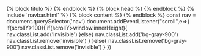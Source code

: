  {% block titulo %} {% endblock %}  {% block head %} {% endblock %} {% include 'navbar.html' %} {% block content %} {% endblock %} const nav = document.querySelector('nav') document.addEventListener("scroll",e=>{ if(scrollY>100){ if(scrollY>window.innerHeight){ nav.classList.add('invisible') }else{ nav.classList.add('bg-gray-900') nav.classList.remove('invisible') } }else{ nav.classList.remove('bg-gray-900') nav.classList.remove('invisible') } })